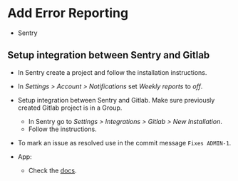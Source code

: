 # Add Error Reporting
- Sentry

## Setup integration between Sentry and Gitlab

- In Sentry create a project and follow the installation instructions.
- In *Settings > Account > Notifications* set _Weekly reports_ to _off_.
- Setup integration between Sentry and Gitlab. Make sure previously created Gitlab project is in a Group.
  - In Sentry go to *Settings > Integrations > Gitlab > New Installation*.
  - Follow the instructions.
- To mark an issue as resolved use in the commit message `Fixes ADMIN-1`.

- App:
    - Check the [docs](https://docs.expo.io/guides/using-sentry/).
